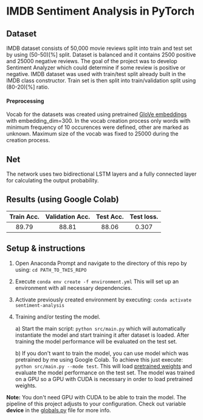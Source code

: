 # IMDB Sentiment Analysis in PyTorch

## Dataset
IMDB dataset consists of 50,000 movie reviews split into train and test set by using (50-50)[%] split. Dataset is balanced and it contains 2500 positive and 25000 negative reviews.
The goal of the project was to develop Sentiment Analyzer which could determine if some review is positive or negative.
IMDB dataset was used with train/test split already built in the IMDB class constructor. Train set is then split into train/validation split using (80-20)[%] ratio.
#### Preprocessing
Vocab for the datasets was created using pretrained [GloVe embeddings](https://nlp.stanford.edu/projects/glove/) with embedding_dim=300. In the vocab creation process only words with minimum frequency of 10 occurences were defined, other are marked as unknown. Maximum size of the vocab was fixed to 25000 during the creation process.
 
## Net
The network uses two bidirectional LSTM layers and a fully connected layer for calculating the output probability.

## Results (using Google Colab)
| Train Acc.      | Validation Acc. | Test Acc. | Test loss. |
| :-------------: | :-------------: | :-------: | :--------: |
|      89.79      | 88.81       | 88.06       | 0.307


## Setup & instructions
1. Open Anaconda Prompt and navigate to the directory of this repo by using: ```cd PATH_TO_THIS_REPO ```
2. Execute ``` conda env create -f environment.yml ``` This will set up an environment with all necessary dependencies. 
3. Activate previously created environment by executing: ``` conda activate sentiment-analysis ```
4. Training and/or testing the model.

    a) Start the main script: ``` python src/main.py ``` which will automatically instantiate the model and start training it after dataset is loaded. After training the model performance will be evaluated on the test set.
    
    b) If you don't want to train the model, you can use model which was pretrained by me using Google Colab. To achieve this just execute: ``` python src/main.py --mode test ```. This will load [pretrained weights](src/pretrained/) and evaluate the model performance on the test set. The model was trained on a GPU so a GPU with CUDA is necessary in order to load pretrained weights. 

**Note:**  You don't need GPU with CUDA to be able to train the model. The pipeline of this project adjusts to your configuration. Check out variable **device** in the [globals.py](src/globals.py) file for more info.
